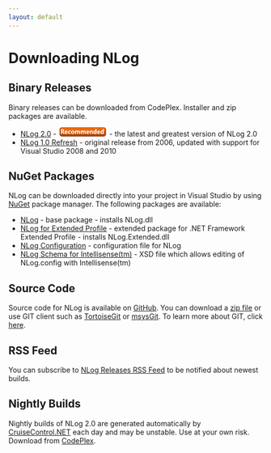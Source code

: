 ```yaml
---
layout: default
---
```


Downloading NLog
================

Binary Releases
---------------
Binary releases can be downloaded from CodePlex. Installer and zip packages are available.
 * [NLog 2.0](http://nlog.codeplex.com/releases/view/32639) - <img src="/images/recommended.png"> - the latest and greatest version of NLog 2.0
 * [NLog 1.0 Refresh](http://nlog.codeplex.com/releases/view/32601) - original release from 2006, updated with support for Visual Studio 2008 and 2010

NuGet Packages
--------------
NLog can be downloaded directly into your project in Visual Studio by using [NuGet](http://nuget.org/) package manager. The following packages are available:

* [NLog](http://nuget.org/List/Packages/NLog) - base package - installs NLog.dll
* [NLog for Extended Profile](http://nuget.org/List/Packages/NLog.Extended) - extended package for .NET Framework Extended Profile - installs NLog.Extended.dll
* [NLog Configuration](http://nuget.org/List/Packages/NLog.Config/) - configuration file for NLog
* [NLog Schema for Intellisense(tm)](http://nuget.org/List/Packages/NLog.Schema) - XSD file which allows editing of NLog.config with Intellisense(tm)

Source Code
-----------
Source code for NLog is available on [GitHub](http://github.com/nlog/NLog/). You can download a [zip file](http://github.com/nlog/NLog/archives/master) or use GIT client such as [TortoiseGit](http://code.google.com/p/tortoisegit/) or [msysGit](http://code.google.com/p/msysgit/). To learn more about GIT, click [here](http://git-scm.com/).

RSS Feed 
--------
You can subscribe to [NLog Releases RSS Feed](http://feeds.feedburner.com/nlogreleases) to be notified about newest builds.

Nightly Builds
--------------
Nightly builds of NLog 2.0 are generated automatically by [CruiseControl.NET](http://confluence.public.thoughtworks.org/display/CCNET/Welcome+to+CruiseControl.NET) each day and may be unstable. Use at your own risk. Download from [CodePlex](http://nlog.codeplex.com/releases).